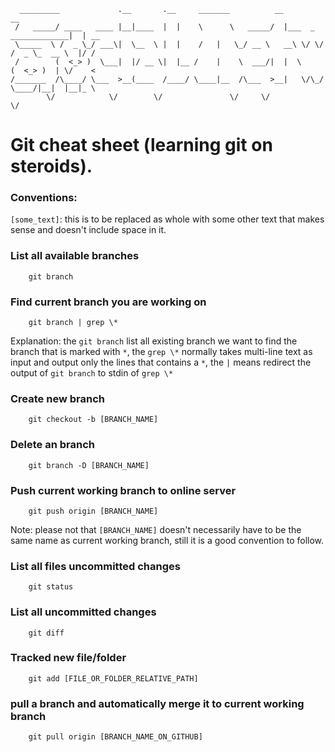 ```
  _________             .__       .__     _______          __                       __
 /   _____/ ____   ____ |__|____  |  |    \      \   _____/  |___  _  _____________|  | __
 \_____  \ /  _ \_/ ___\|  \__  \ |  |    /   |   \_/ __ \   __\ \/ \/ /  _ \_  __ \  |/ /
 /        (  <_> )  \___|  |/ __ \|  |__ /    |    \  ___/|  |  \     (  <_> )  | \/    <
/_______  /\____/ \___  >__(____  /____/ \____|__  /\___  >__|   \/\_/ \____/|__|  |__|_ \
        \/            \/        \/               \/     \/                              \/
```

# Git cheat sheet (learning git on steroids).

### Conventions:

`[some_text]`: this is to be replaced as whole with some other text that makes
sense and doesn't include space in it.

### List all available branches

```
	git branch
```

### Find current branch you are working on

```
	git branch | grep \*
```
Explanation: the `git branch` list all existing branch we want to find the
branch that is marked with `*`, the `grep \*` normally takes multi-line text as
input and output only the lines that contains a `*`, the `|` means redirect the
output of `git branch` to stdin of `grep \*`

### Create new branch

```
	git checkout -b [BRANCH_NAME]
```

### Delete an branch

```
	git branch -D [BRANCH_NAME]
```
### Push current working branch to online server

```
	git push origin [BRANCH_NAME]
```
Note: please not that `[BRANCH_NAME]` doesn't necessarily have to be the same
name as current working branch, still it is a good convention to follow.

### List all files uncommitted changes

```
	git status
```

### List all uncommitted changes 

```
	git diff
```

### Tracked new file/folder

```
	git add [FILE_OR_FOLDER_RELATIVE_PATH]
```

### pull a branch and automatically merge it to current working branch

```
	git pull origin [BRANCH_NAME_ON_GITHUB]
```
